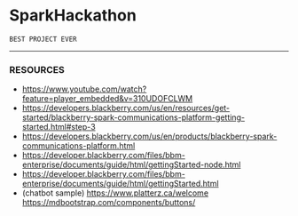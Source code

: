 # SparkHackathon


```
BEST PROJECT EVER
```
---

### RESOURCES

* https://www.youtube.com/watch?feature=player_embedded&v=310UDOFCLWM
* https://developers.blackberry.com/us/en/resources/get-started/blackberry-spark-communications-platform-getting-started.html#step-3
* https://developers.blackberry.com/us/en/products/blackberry-spark-communications-platform.html
* https://developer.blackberry.com/files/bbm-enterprise/documents/guide/html/gettingStarted-node.html
* https://developer.blackberry.com/files/bbm-enterprise/documents/guide/html/gettingStarted.html
* (chatbot sample) https://www.platterz.ca/welcome 
https://mdbootstrap.com/components/buttons/

